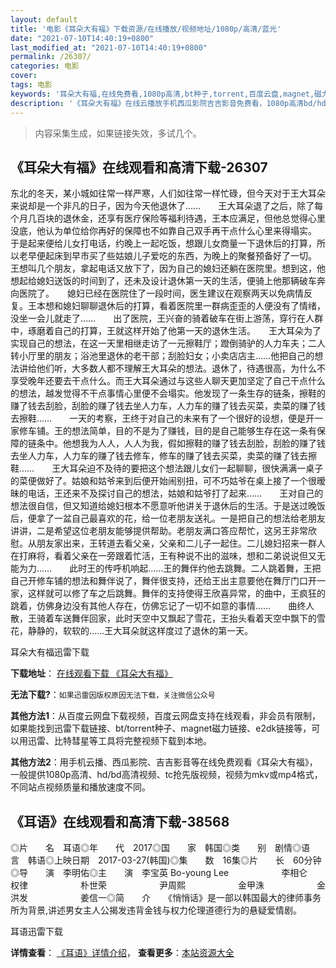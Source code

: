 ```yaml
---
layout: default
title: '电影《耳朵大有福》下载资源/在线播放/视频地址/1080p/高清/蓝光'
date: "2021-07-10T14:40:19+0800"
last_modified_at: "2021-07-10T14:40:19+0800"
permalink: /26307/
categories: 电影
cover:
tags: 电影
keywords: '耳朵大有福,在线免费看,1080p高清,bt种子,torrent,百度云盘,magnet,磁力链,迅雷下载资源'
description: '《耳朵大有福》在线云播放手机西瓜影院吉吉影音免费看，1080p高清bd/hd未删减完整版和tc抢先枪版，mkv/mp4格式，附带bt/torrent种子、magnet/磁力链、百度云盘、网盘资源迅雷下载链接'
---
```


>内容采集生成，如果链接失效，多试几个。


## 《耳朵大有福》在线观看和高清下载-26307

东北的冬天，某小城如往常一样严寒，人们如往常一样忙碌，但今天对于王大耳朵来说却是一个非凡的日子，因为今天他退休了……　　王大耳朵退了之后，除了每个月几百块的退休金，还享有医疗保险等福利待遇，王本应满足，但他总觉得心里没底，他认为单位给你再好的保障也不如靠自己双手再干点什么心里来得塌实。　　于是起来便给儿女打电话，约晚上一起吃饭，想跟儿女商量一下退休后的打算，所以老早便起床到早市买了些姑娘儿子爱吃的东西，为晚上的聚餐预备好了一切。　　王想叫几个朋友，拿起电话又放下了，因为自己的媳妇还躺在医院里。想到这，他想起给媳妇送饭的时间到了，还未及设计退休第一天的生活，便骑上他那辆破车奔向医院了。　　媳妇已经在医院住了一段时间，医生建议在观察两天以免病情反复。王本想和媳妇聊聊退休后的打算，看着医院里一群病歪歪的人便没有了情绪，没坐一会儿就走了&hellip;…　　出了医院，王兴奋的骑着破车在街上游荡，穿行在人群中，琢磨着自己的打算，王就这样开始了他第一天的退休生活。　　王大耳朵为了实现自己的想法，在这一天里相继走访了一元擦鞋厅；蹬倒骑驴的人力车夫；二人转小厅里的朋友；浴池里退休的老干部；刮脸妇女；小卖店店主……他把自己的想法讲给他们听，大多数人都不理解王大耳朵的想法。退休了，待遇很高，为什么不享受晚年还要去干点什么。而王大耳朵通过与这些人聊天更加坚定了自己干点什么的想法，越发觉得不干点事情心里便不会塌实。他发现了一条生存的链条，擦鞋的赚了钱去刮脸，刮脸的赚了钱去坐人力车，人力车的赚了钱去买菜，卖菜的赚了钱去擦鞋&hellip;…　　一天的考察，王终于对自己的未来有了一个很好的设想，便是开一家修车铺。王的想法简单，目的不是为了赚钱，目的是自己能够生存在这一条有保障的链条中。他想我为人人，人人为我，假如擦鞋的赚了钱去刮脸，刮脸的赚了钱去坐人力车，人力车的赚了钱去修车，修车的赚了钱去买菜，卖菜的赚了钱去擦鞋&hellip;…　　王大耳朵迫不及待的要把这个想法跟儿女们一起聊聊，很快满满一桌子的菜便做好了。姑娘和姑爷来到后便开始闹别扭，可不巧姑爷在桌上接了一个很暧昧的电话，王还来不及探讨自己的想法，姑娘和姑爷打了起来……　　王对自己的想法很自信，但又知道给媳妇根本不愿意听他讲关于退休后的生活。于是送过晚饭后，便拿了一盆自己最喜欢的花，给一位老朋友送礼。一是把自己的想法给老朋友讲讲，二是希望这位老朋友能够提供帮助。老朋友满口答应帮忙，这另王非常欣慰。从朋友家出来，王转道去看父亲，父亲和二儿子一起住。二儿媳妇招来一群人在打麻将，看着父亲在一旁跟着忙活，王有种说不出的滋味，想和二弟说说但又无能为力&hellip;…　　此时王的传呼机响起&hellip;…王的舞伴约他去跳舞。二人跳着舞，王把自己开修车铺的想法和舞伴说了，舞伴很支持，还给王出主意要他在舞厅门口开一家，这样就可以修了车之后跳舞。舞伴的支持使得王欣喜异常，的曲中，王疯狂的跳着，仿佛身边没有其他人存在，仿佛忘记了一切不如意的事情&hellip;…　　曲终人散，王骑着车送舞伴回家，此时天空中又飘起了雪花，王抬头看着天空中飘下的雪花，静静的，软软的……王大耳朵就这样度过了退休的第一天。</p>


耳朵大有福迅雷下载

**下载地址**： [在线观看下载 《耳朵大有福》](https://www.993dy.com//vod-detail-id-21857.html) 


**无法下载?**：`如果迅雷因版权原因无法下载，关注微信公众号 `

**其他方法1**：从百度云网盘下载视频，百度云网盘支持在线观看，非会员有限制，如果能找到迅雷下载链接、bt/torrent种子、magnet磁力链接、e2dk链接等，可以用迅雷、比特彗星等工具将完整视频下载到本地。

**其他方法2**：用手机云播、西瓜影院、吉吉影音等在线免费观看《耳朵大有福》，一般提供1080p高清、hd/bd高清视频、tc抢先版视频，视频为mkv或mp4格式，不同站点视频质量和播放速度不同。


## 《耳语》在线观看和高清下载-38568

◎片　　名　耳语◎年　　代　2017◎国　　家　韩国◎类　　别　剧情◎语　　言　韩语◎上映日期　2017-03-27(韩国)◎集　　数　16集◎片　　长　60分钟◎导　　演　李明佑◎主　　演　李宝英 Bo-young Lee　　　　　　李相仑　　　　　　权律　　　　　　朴世荣　　　　　　尹周熙　　　　　　金甲洙　　　　　　金洪发　　　　　　姜信一◎简　　介　　《悄悄话》是一部以韩国最大的律师事务所为背景,讲述男女主人公揭发违背金钱与权力伦理道德行为的悬疑爱情剧。


耳语迅雷下载

**详情查看**： [《耳语》详情介绍](/movie/38568/)， **查看更多**：[本站资源大全](/movie/t/all/)

